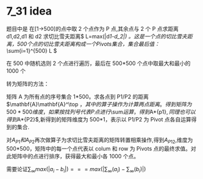 # 7_31 idea

题目中是 在[1->500]的点中取 2 个点作为 P 点,其余点与 2 个 P 点求距离 d1,d2,d1 和 d2 求切比雪夫距离$ L=max(|d*1-d_2|) $。这是一个点的切比雪夫距离，500个点的切比雪夫距离构成
一个Pivots集合，集合最后值：$\sum*{i=1}^{500} L $

在 500 中随机选则 2 个点进行遍历，最后在 500\*500 个点中取最大和最小的 1000 个

转为矩阵的方法：

矩阵 A 为所有点的序号集合 1\*500。求各点到 P1/P2 的距离 $\mathbf{A}\mathbf{A}^\top $，其中的算子操作为计算两点距离。得到矩阵为500*500维度，如果按找列号代表P点进行$\sum$运算，得到$A*{p1}$,同理也可以得到$A*{P2}$,新得到的矩阵维度为 500\*1，表示以 P1/P2 为 Pivot 点各自运算得到的集合.

对$A_{P1}和A_{P2}$再次做算子为求切比雪夫距离的矩阵转置相乘操作,得到$A_{P12}$,维度为 500\*500，矩阵中的每一个点代表以 colum 和 row 为 Pivots 点的最终求值。对此矩阵中的点进行排序，获得最大和最小各 1000 个点。

需要论证$\sum _\infty max(|a_i-b_i|)===max(|\sum_\infty(a_i)-\sum_\infty(b_i)|)$
